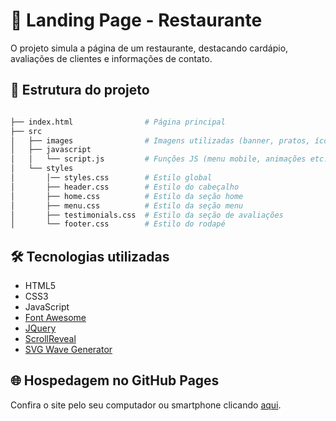 # 🍔 Landing Page - Restaurante
O projeto simula a página de um restaurante, destacando cardápio, avaliações de clientes e informações de contato.

## 📂 Estrutura do projeto

```bash

├── index.html                # Página principal
├── src
│   ├── images                # Imagens utilizadas (banner, pratos, ícones, etc.)
│   ├── javascript
│   │   └── script.js         # Funções JS (menu mobile, animações etc.)
│   └── styles
│       │── styles.css        # Estilo global
│       ├── header.css        # Estilo do cabeçalho
│       ├── home.css          # Estilo da seção home
│       ├── menu.css          # Estilo da seção menu
│       ├── testimonials.css  # Estilo da seção de avaliações
│       └── footer.css        # Estilo do rodapé
```

## 🛠️ Tecnologias utilizadas
* HTML5
* CSS3
* JavaScript
* [Font Awesome](https://fontawesome.com)
* [JQuery](https://jquery.com)
* [ScrollReveal](https://scrollrevealjs.org)
* [SVG Wave Generator](https://www.softr.io/tools/svg-wave-generator)

## 🌐 Hospedagem no GitHub Pages
Confira o site pelo seu computador ou smartphone clicando [aqui](https://danielle-olv.github.io/LandingPage).
